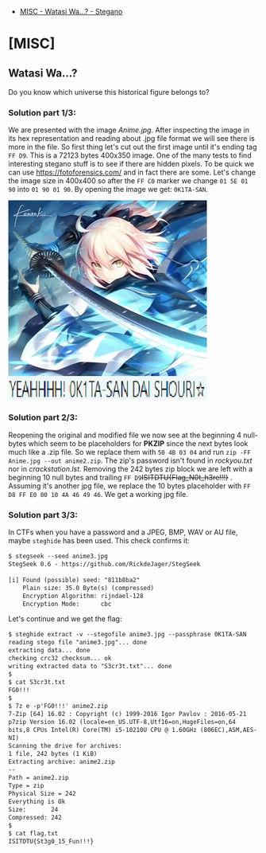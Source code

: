 - [MISC - Watasi Wa...? - Stegano](README.md#watasi-wa)

# [MISC]
## Watasi Wa...?
Do you know which universe this historical figure belongs to?

### Solution part 1/3:
We are presented with the image *Anime.jpg*. After inspecting the image in its hex representation and reading about .jpg file format we will see there is more in the file. So first thing let's cut out the first image until it's ending tag `FF D9`.  This is a 72123 bytes 400x350 image. One of the many tests to find interesting stegano stuff is to see if there are hidden pixels. To be quick we can use https://fotoforensics.com/ and in fact there are some. Let's change the image size in 400x400 so after the `FF C0` marker we change `01 5E 01 90` into `01 90 01 90`. By opening the image we get: `0K1TA-SAN`.

![first file](./images/anime1.jpg)

### Solution part 2/3:
Reopening the original and modified file we now see at the beginning 4 null-bytes which seem to be placeholders for **PKZIP** since the next bytes look much like a .zip file. So we replace them with `50 4B 03 04` and run `zip -FF Anime.jpg --out anime2.zip`. The zip's password isn't found in *rockyou.txt* nor in *crackstation.lst*. Removing the 242 bytes zip block we are left with a beginning 10 null bytes and trailing `FF D9`~~ISITDTU{Flag_N0t_h3re!!!}~~ . Assuming it's another jpg file, we replace the 10 bytes placeholder with `FF D8 FF E0 00 10 4A 46 49 46`. We get a working jpg file.

### Solution part 3/3:
In CTFs when you have a password and a JPEG, BMP, WAV or AU file, maybe `steghide` has been used. This check confirms it:
```
$ stegseek --seed anime3.jpg 
StegSeek 0.6 - https://github.com/RickdeJager/StegSeek

[i] Found (possible) seed: "811b8ba2"            
	Plain size: 35.0 Byte(s) (compressed)
	Encryption Algorithm: rijndael-128
	Encryption Mode:      cbc
```
Let's continue and we get the flag:
```
$ steghide extract -v --stegofile anime3.jpg --passphrase 0K1TA-SAN
reading stego file "anime3.jpg"... done
extracting data... done
checking crc32 checksum... ok
writing extracted data to "S3cr3t.txt"... done
$
$ cat S3cr3t.txt 
FG0!!!
$
$ 7z e -p'FG0!!!' anime2.zip 
7-Zip [64] 16.02 : Copyright (c) 1999-2016 Igor Pavlov : 2016-05-21
p7zip Version 16.02 (locale=en_US.UTF-8,Utf16=on,HugeFiles=on,64 bits,8 CPUs Intel(R) Core(TM) i5-10210U CPU @ 1.60GHz (806EC),ASM,AES-NI)
Scanning the drive for archives:
1 file, 242 bytes (1 KiB)
Extracting archive: anime2.zip
--
Path = anime2.zip
Type = zip
Physical Size = 242
Everything is Ok
Size:       24
Compressed: 242
$
$ cat flag.txt 
ISITDTU{St3g0_15_Fun!!!}
```
